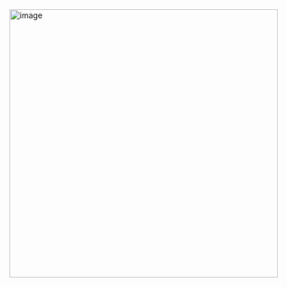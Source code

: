 <img width="474" alt="image" src="https://github.com/kallyl15/form-new/assets/48924767/6642c075-1f17-4614-af8f-8d4503c33587">
